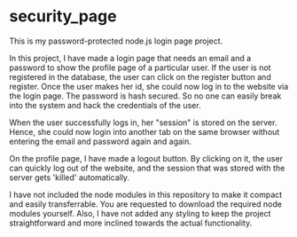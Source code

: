 # security_page
This is my password-protected node.js login page project.

In this project, I have made a login page that needs an email and a password to show the profile page of a particular user.
If the user is not registered in the database, the user can click on the register button and register.
Once the user makes her id, she could now log in to the website via the login page.
The password is hash secured. So no one can easily break into the system and hack the credentials of the user.

When the user successfully logs in, her "session" is stored on the server. Hence, she could now login into another tab on the same browser without entering the email and password again and again.

On the profile page, I have made a logout button. By clicking on it, the user can quickly log out of the website, and the session that was stored with the server gets 'killed' automatically.

I have not included the node modules in this repository to make it compact and easily transferrable. You are requested to download the required node modules yourself.
Also, I have not added any styling to keep the project straightforward and more inclined towards the actual functionality.
